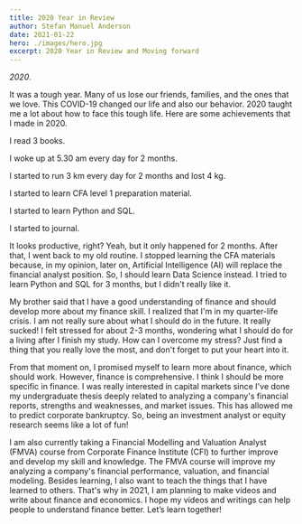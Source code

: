 ```yaml
---
title: 2020 Year in Review
author: Stefan Manuel Anderson
date: 2021-01-22
hero: ./images/hero.jpg
excerpt: 2020 Year in Review and Moving forward
---
```


*2020*. 

It was a tough year. Many of us lose our friends, families, and the ones that we love. This COVID-19 changed our life and also our behavior. 2020 taught me a lot about how to face this tough life. Here are some achievements that I made in 2020.

I read 3 books.

I woke up at 5.30 am every day for 2 months.

I started to run 3 km every day for 2 months and lost 4 kg.

I started to learn CFA level 1 preparation material.

I started to learn Python and SQL.

I started to journal.

It looks productive, right? Yeah, but it only happened for 2 months. After that, I went back to my old routine. I stopped learning the CFA materials because, in my opinion, later on, Artificial Intelligence (AI) will replace the financial analyst position. So, I should learn Data Science instead. I tried to learn Python and SQL for 3 months, but I didn't really like it.

My brother said that I have a good understanding of finance and should develop more about my finance skill. I realized that I'm in my quarter-life crisis. I am not really sure about what I should do in the future. It really sucked! I felt stressed for about 2-3 months, wondering what I should do for a living after I finish my study. How can I overcome my stress? Just find a thing that you really love the most, and don't forget to put your heart into it.

From that moment on, I promised myself to learn more about finance, which should work. However, finance is comprehensive. I think I should be more specific in finance. I was really interested in capital markets since I've done my undergraduate thesis deeply related to analyzing a company's financial reports, strengths and weaknesses, and market issues. This has allowed me to predict corporate bankruptcy. So, being an investment analyst or equity research seems like a lot of fun! 

I am also currently taking a Financial Modelling and Valuation Analyst (FMVA) course from Corporate Finance Institute (CFI) to further improve and develop my skill and knowledge. The FMVA course will improve my analyzing a company's financial performance, valuation, and financial modeling. Besides learning, I also want to teach the things that I have learned to others. That's why in 2021, I am planning to make videos and write about finance and economics. I hope my videos and writings can help people to understand finance better. Let’s learn together!
